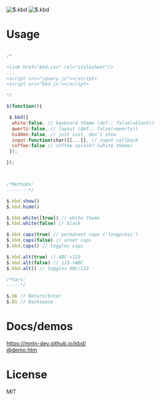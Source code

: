 <img src="https://mntn-dev.github.io/kbd/kbd.gif" alt="$.kbd"/>
<img src="https://mntn-dev.github.io/kbd/kbd-w.png" alt="$.kbd"/>


# Usage



```js

/*

<link href="kbd.css" rel="stylesheet"/>
...
<script src="jquery.js"></script>
<script src="kbd.js"></script>

*/

$(function(){

 $.kbd({
  white:false, // keyboard theme (def.: false(=black))
  qwertz:false, // layout (def.: false(=qwerty))
  hidden:false, // just init, don't show
  input:function(char){[...]}, // input callback
  coffee:false // coffee splash? (white theme)
 });

});



/*Methods:
--------*/

$.kbd.show()
$.kbd.hide() 

$.kbd.white([true]) // white theme
$.kbd.white(false) // black

$.kbd.caps(true) // permanent caps ('longpress')
$.kbd.caps(false) // unset caps
$.kbd.caps() // toggles caps

$.kbd.alt(true) // ABC->123 
$.kbd.alt(false) // 123->ABC
$.kbd.alt() // toggles ABC/123

/*Vars:
-----*/

$.OK // Return/Enter
$.BS // Backspace

```

# Docs/demos
<a href="https://mntn-dev.github.io/kbd/" target="_blank">https://mntn-dev.github.io/kbd/</a><br/>
<a href="https://rawgit.com/mntn-dev/kbd/master/demo.htm" target="_blank">@demo.htm</a>


# License
MIT
